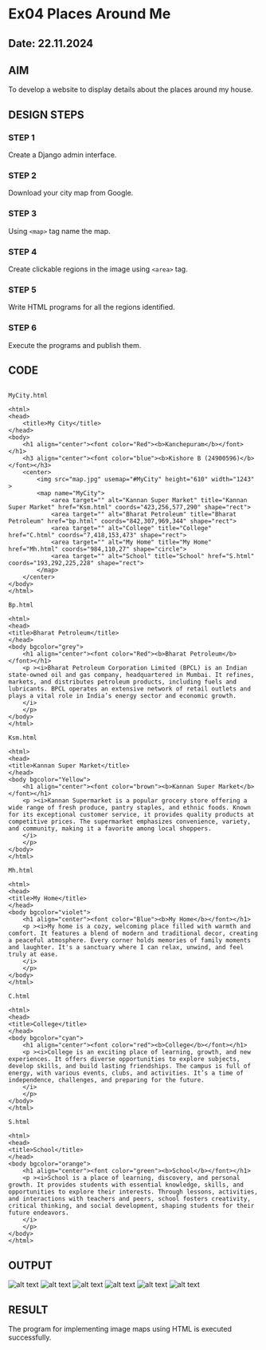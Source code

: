 # Ex04 Places Around Me
## Date: 22.11.2024

## AIM
To develop a website to display details about the places around my house.

## DESIGN STEPS

### STEP 1
Create a Django admin interface.

### STEP 2
Download your city map from Google.

### STEP 3
Using ```<map>``` tag name the map.

### STEP 4
Create clickable regions in the image using ```<area>``` tag.

### STEP 5
Write HTML programs for all the regions identified.

### STEP 6
Execute the programs and publish them.

## CODE
```

MyCity.html

<html>
<head>
    <title>My City</title>
</head>
<body> 
    <h1 align="center"><font color="Red"><b>Kanchepuram</b></font></h1>
    <h3 align="center"><font color="blue"><b>Kishore B (24900596)</b></font></h3>
    <center>
        <img src="map.jpg" usemap="#MyCity" height="610" width="1243" >
        <map name="MyCity">
            <area target="" alt="Kannan Super Market" title="Kannan Super Market" href="Ksm.html" coords="423,256,577,290" shape="rect">
            <area target="" alt="Bharat Petroleum" title="Bharat Petroleum" href="bp.html" coords="842,307,969,344" shape="rect">
            <area target="" alt="College" title="College" href="C.html" coords="7,418,153,473" shape="rect">
            <area target="" alt="My Home" title="My Home" href="Mh.html" coords="984,110,27" shape="circle">
            <area target="" alt="School" title="School" href="S.html" coords="193,292,225,228" shape="rect">
        </map>
    </center>
</body>
</html>

Bp.html

<html>
<head>
<title>Bharat Petroleum</title>
</head>
<body bgcolor="grey">
    <h1 align="center"><font color="Red"><b>Bharat Petroleum</b></font></h1>
    <p ><i>Bharat Petroleum Corporation Limited (BPCL) is an Indian state-owned oil and gas company, headquartered in Mumbai. It refines, markets, and distributes petroleum products, including fuels and lubricants. BPCL operates an extensive network of retail outlets and plays a vital role in India’s energy sector and economic growth.
    </i>
    </p>
</body>
</html>

Ksm.html

<html>
<head>
<title>Kannan Super Market</title>
</head>
<body bgcolor="Yellow">
    <h1 align="center"><font color="brown"><b>Kannan Super Market</b></font></h1>
    <p ><i>Kannan Supermarket is a popular grocery store offering a wide range of fresh produce, pantry staples, and ethnic foods. Known for its exceptional customer service, it provides quality products at competitive prices. The supermarket emphasizes convenience, variety, and community, making it a favorite among local shoppers.
    </i>
    </p>
</body>
</html>

Mh.html

<html>
<head>
<title>My Home</title>
</head>
<body bgcolor="violet">
    <h1 align="center"><font color="Blue"><b>My Home</b></font></h1>
    <p ><i>My home is a cozy, welcoming place filled with warmth and comfort. It features a blend of modern and traditional decor, creating a peaceful atmosphere. Every corner holds memories of family moments and laughter. It's a sanctuary where I can relax, unwind, and feel truly at ease.
    </i>
    </p>
</body>
</html>

C.html

<html>
<head>
<title>College</title>
</head>
<body bgcolor="cyan">
    <h1 align="center"><font color="red"><b>College</b></font></h1>
    <p ><i>College is an exciting place of learning, growth, and new experiences. It offers diverse opportunities to explore subjects, develop skills, and build lasting friendships. The campus is full of energy, with various events, clubs, and activities. It’s a time of independence, challenges, and preparing for the future.
    </i>
    </p>
</body>
</html>

S.html

<html>
<head>
<title>School</title>
</head>
<body bgcolor="orange">
    <h1 align="center"><font color="green"><b>School</b></font></h1>
    <p ><i>School is a place of learning, discovery, and personal growth. It provides students with essential knowledge, skills, and opportunities to explore their interests. Through lessons, activities, and interactions with teachers and peers, school fosters creativity, critical thinking, and social development, shaping students for their future endeavors.
    </i>
    </p>
</body>
</html>
```

## OUTPUT
![alt text](Main.png)
![alt text](1.png)
![alt text](2.png)
![alt text](3.png)
![alt text](4.png)
![alt text](5.png)
## RESULT
The program for implementing image maps using HTML is executed successfully.
